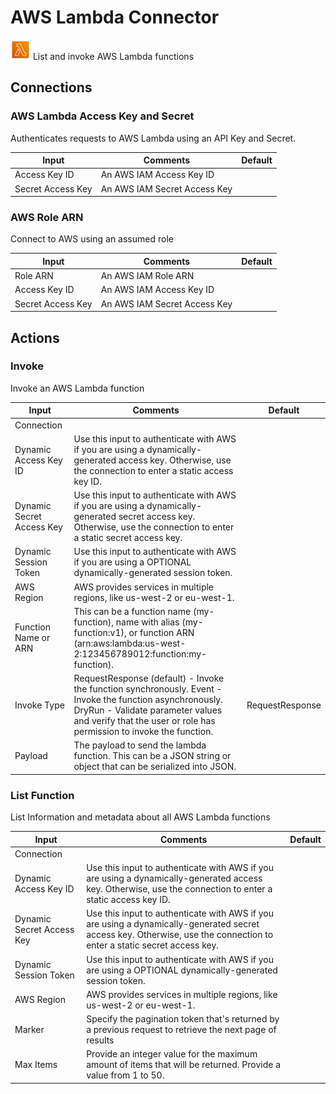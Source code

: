 # AWS Lambda Connector

![AWS Lambda](./assets/aws-lambda.png#connector-icon)
List and invoke AWS Lambda functions

## Connections

### AWS Lambda Access Key and Secret

Authenticates requests to AWS Lambda using an API Key and Secret.

| Input             | Comments                     | Default |
| ----------------- | ---------------------------- | ------- |
| Access Key ID     | An AWS IAM Access Key ID     |         |
| Secret Access Key | An AWS IAM Secret Access Key |         |

### AWS Role ARN

Connect to AWS using an assumed role

| Input             | Comments                     | Default |
| ----------------- | ---------------------------- | ------- |
| Role ARN          | An AWS IAM Role ARN          |         |
| Access Key ID     | An AWS IAM Access Key ID     |         |
| Secret Access Key | An AWS IAM Secret Access Key |         |

## Actions

### Invoke

Invoke an AWS Lambda function

| Input                     | Comments                                                                                                                                                                                                              | Default         |
| ------------------------- | --------------------------------------------------------------------------------------------------------------------------------------------------------------------------------------------------------------------- | --------------- |
| Connection                |                                                                                                                                                                                                                       |                 |
| Dynamic Access Key ID     | Use this input to authenticate with AWS if you are using a dynamically-generated access key. Otherwise, use the connection to enter a static access key ID.                                                           |                 |
| Dynamic Secret Access Key | Use this input to authenticate with AWS if you are using a dynamically-generated secret access key. Otherwise, use the connection to enter a static secret access key.                                                |                 |
| Dynamic Session Token     | Use this input to authenticate with AWS if you are using a OPTIONAL dynamically-generated session token.                                                                                                              |                 |
| AWS Region                | AWS provides services in multiple regions, like us-west-2 or eu-west-1.                                                                                                                                               |                 |
| Function Name or ARN      | This can be a function name (my-function), name with alias (my-function:v1), or function ARN (arn:aws:lambda:us-west-2:123456789012:function:my-function).                                                            |                 |
| Invoke Type               | RequestResponse (default) - Invoke the function synchronously. Event - Invoke the function asynchronously. DryRun - Validate parameter values and verify that the user or role has permission to invoke the function. | RequestResponse |
| Payload                   | The payload to send the lambda function. This can be a JSON string or object that can be serialized into JSON.                                                                                                        |                 |

### List Function

List Information and metadata about all AWS Lambda functions

| Input                     | Comments                                                                                                                                                               | Default |
| ------------------------- | ---------------------------------------------------------------------------------------------------------------------------------------------------------------------- | ------- |
| Connection                |                                                                                                                                                                        |         |
| Dynamic Access Key ID     | Use this input to authenticate with AWS if you are using a dynamically-generated access key. Otherwise, use the connection to enter a static access key ID.            |         |
| Dynamic Secret Access Key | Use this input to authenticate with AWS if you are using a dynamically-generated secret access key. Otherwise, use the connection to enter a static secret access key. |         |
| Dynamic Session Token     | Use this input to authenticate with AWS if you are using a OPTIONAL dynamically-generated session token.                                                               |         |
| AWS Region                | AWS provides services in multiple regions, like us-west-2 or eu-west-1.                                                                                                |         |
| Marker                    | Specify the pagination token that's returned by a previous request to retrieve the next page of results                                                                |         |
| Max Items                 | Provide an integer value for the maximum amount of items that will be returned. Provide a value from 1 to 50.                                                          |         |
